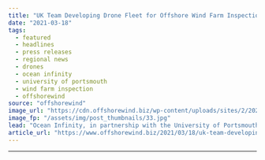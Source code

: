 ```yaml
---
title: "UK Team Developing Drone Fleet for Offshore Wind Farm Inspection"
date: "2021-03-18"
tags: 
  - featured
  - headlines
  - press releases
  - regional news
  - drones
  - ocean infinity
  - university of portsmouth
  - wind farm inspection
  - offshorewind
source: "offshorewind"
image_url: "https://cdn.offshorewind.biz/wp-content/uploads/sites/2/2021/03/18105004/UK-Team-Developing-Drone-Fleet-for-Offshore-Wind-Farm-Inspection.jpg"
image_fp: "/assets/img/post_thumbnails/33.jpg"
lead: "Ocean Infinity, in partnership with the University of Portsmouth, Airborne Robotics and Bentley Telecom,"
article_url: "https://www.offshorewind.biz/2021/03/18/uk-team-developing-drone-fleet-for-offshore-wind-farm-inspection/"
---
```


---
